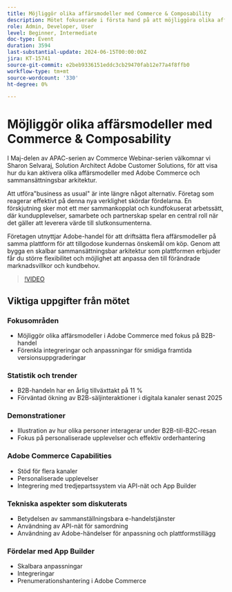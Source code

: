 ```yaml
---
title: Möjliggör olika affärsmodeller med Commerce & Composability
description: Mötet fokuserade i första hand på att möjliggöra olika affärsmodeller i Adobe Commerce, lyfta fram utvecklingstrender inom B2B-handel, betona vikten av att förenkla integreringar för sömlösa uppgraderingar, visa personaliserade interaktioner mellan B2B och B2C genom en demo, diskutera Adobe Commerce-funktioner som flerkanalsstöd och API-nätintegration, och understryka fördelarna med sammanställningsbara e-handelstjänster, lansera App Builder för skalbara anpassningar och prenumerationshantering inom plattformen.
role: Admin, Developer, User
level: Beginner, Intermediate
doc-type: Event
duration: 3594
last-substantial-update: 2024-06-15T00:00:00Z
jira: KT-15741
source-git-commit: e2beb9336151eddc3cb29470fab12e77a4f8ffb0
workflow-type: tm+mt
source-wordcount: '330'
ht-degree: 0%

---
```



# Möjliggör olika affärsmodeller med Commerce &amp; Composability

I Maj-delen av APAC-serien av Commerce Webinar-serien välkomnar vi Sharon Selvaraj, Solution Architect Adobe Customer Solutions, för att visa hur du kan aktivera olika affärsmodeller med Adobe Commerce och sammansättningsbar arkitektur.

Att utföra&quot;business as usual&quot; är inte längre något alternativ. Företag som reagerar effektivt på denna nya verklighet skördar fördelarna. En förskjutning sker mot ett mer sammankopplat och kundfokuserat arbetssätt, där kundupplevelser, samarbete och partnerskap spelar en central roll när det gäller att leverera värde till slutkonsumenterna.

Företagen utnyttjar Adobe-handel för att driftsätta flera affärsmodeller på samma plattform för att tillgodose kundernas önskemål om köp. Genom att bygga en skalbar sammansättningsbar arkitektur som plattformen erbjuder får du större flexibilitet och möjlighet att anpassa den till förändrade marknadsvillkor och kundbehov.

>[!VIDEO](https://video.tv.adobe.com/v/3429800/?learn=on)

## Viktiga uppgifter från mötet

### Fokusområden

* Möjliggör olika affärsmodeller i Adobe Commerce med fokus på B2B-handel
* Förenkla integreringar och anpassningar för smidiga framtida versionsuppgraderingar

### Statistik och trender

* B2B-handeln har en årlig tillväxttakt på 11 %
* Förväntad ökning av B2B-säljinteraktioner i digitala kanaler senast 2025

### Demonstrationer

* Illustration av hur olika personer interagerar under B2B-till-B2C-resan
* Fokus på personaliserade upplevelser och effektiv orderhantering

### Adobe Commerce Capabilities

* Stöd för flera kanaler
* Personaliserade upplevelser
* Integrering med tredjepartssystem via API-nät och App Builder

### Tekniska aspekter som diskuterats

* Betydelsen av sammanställningsbara e-handelstjänster
* Användning av API-nät för samordning
* Användning av Adobe-händelser för anpassning och plattformstillägg

### Fördelar med App Builder

* Skalbara anpassningar
* Integreringar
* Prenumerationshantering i Adobe Commerce
